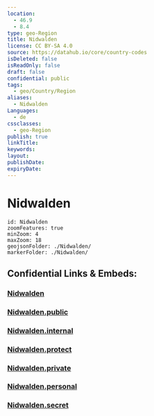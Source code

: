 ```yaml
---
location:
  - 46.9
  - 8.4
type: geo-Region
title: Nidwalden
license: CC BY-SA 4.0
source: https://datahub.io/core/country-codes
isDeleted: false
isReadOnly: false
draft: false
confidential: public
tags:
  - geo/Country/Region
aliases:
  - Nidwalden
Languages:
  - de
cssclasses:
  - geo-Region
publish: true
linkTitle:
keywords:
layout:
publishDate:
expiryDate:
---
```


# Nidwalden

```leaflet
id: Nidwalden
zoomFeatures: true 
minZoom: 4 
maxZoom: 18
geojsonFolder: ./Nidwalden/
markerFolder: ./Nidwalden/
```


## Confidential Links & Embeds: 

### [Nidwalden](/_Standards/Earth/Continent/Europe/Europe~Central/Switzerland/Switzerland~Cantons/Nidwalden.md) 

### [Nidwalden.public](/_public/Earth/Continent/Europe/Europe~Central/Switzerland/Switzerland~Cantons/Nidwalden.public.md) 

### [Nidwalden.internal](/_internal/Earth/Continent/Europe/Europe~Central/Switzerland/Switzerland~Cantons/Nidwalden.internal.md) 

### [Nidwalden.protect](/_protect/Earth/Continent/Europe/Europe~Central/Switzerland/Switzerland~Cantons/Nidwalden.protect.md) 

### [Nidwalden.private](/_private/Earth/Continent/Europe/Europe~Central/Switzerland/Switzerland~Cantons/Nidwalden.private.md) 

### [Nidwalden.personal](/_personal/Earth/Continent/Europe/Europe~Central/Switzerland/Switzerland~Cantons/Nidwalden.personal.md) 

### [Nidwalden.secret](/_secret/Earth/Continent/Europe/Europe~Central/Switzerland/Switzerland~Cantons/Nidwalden.secret.md)

